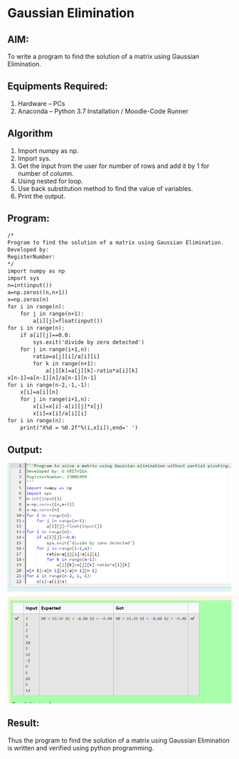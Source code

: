 # Gaussian Elimination

## AIM:
To write a program to find the solution of a matrix using Gaussian Elimination.

## Equipments Required:
1. Hardware – PCs
2. Anaconda – Python 3.7 Installation / Moodle-Code Runner

## Algorithm
1. Import numpy as np.
2. Import sys.
3. Get the input from the user for number of rows and add it by 1 for number of column.
4. Using nested for loop.
5. Use back substitution method to find the value of variables.
6. Print the output. 

## Program:
```
/*
Program to find the solution of a matrix using Gaussian Elimination.
Developed by: 
RegisterNumber: 
*/
import numpy as np
import sys
n=int(input())
a=np.zeros((n,n+1))
x=np.zeros(n)
for i in range(n):
    for j in range(n+1):
        a[i][j]=float(input())
for i in range(n):
    if a[i][j]==0.0:
        sys.exit('divide by zero detected')
    for j in range(i+1,n):
        ratio=a[j][i]/a[i][i]
        for k in range(n+1):
            a[j][k]=a[j][k]-ratio*a[i][k]
x[n-1]=a[n-1][n]/a[n-1][n-1]
for i in range(n-2,-1,-1):
    x[i]=a[i][n]
    for j in range(i+1,n):
        x[i]=x[i]-a[i][j]*x[j]
        x[i]=x[i]/a[i][i]
for i in range(n):
    print("X%d = %0.2f"%(i,x[i]),end=' ')
```

## Output:

![Alt text](Gaussian_krithi.png)

## Result:
Thus the program to find the solution of a matrix using Gaussian Elimination is written and verified using python programming.

